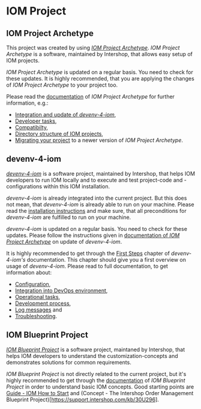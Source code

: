 # IOM Project

## IOM Project Archetype

This project was created by using [*IOM Project Archetype*](https://github.com/intershop/iom-project-archetype). *IOM Project Archetype*
is a software, maintained by Intershop, that allows easy setup of IOM projects.

*IOM Project Archetype* is updated on a regular basis. You need to check for these updates. It is highly recommended, that you are applying
the changes of *IOM Project Archetype* to your project too.

Please read the [documentation](https://github.com/intershop/iom-project-archetype/blob/main/README.md) of *IOM Project Archetype* for
further information, e.g.:

- [Integration and update of *devenv-4-iom*](https://github.com/intershop/iom-project-archetype/blob/main/README.md#integrate-devenv-4-iom),
- [Developer tasks](https://github.com/intershop/iom-project-archetype/blob/main/README.md#usage-typical-developer-tasks),
- [Compatibilty](https://github.com/intershop/iom-project-archetype/blob/main/README.md#version-compatibility),
- [Directory structure of IOM projects](https://github.com/intershop/iom-project-archetype/wiki/Directory-Structure-of-IOM-Projects),
- [Migrating your project](https://github.com/intershop/iom-project-archetype/wiki/Migration-Guide) to a newer version of *IOM Project Archetype*.

## devenv-4-iom

[*devenv-4-iom*](https://github.com/intershop/devenv-4-iom) is a software project, maintained by Intershop, that helps IOM developers to run
IOM locally and to execute and test project-code and -configurations within this IOM installation.

*devenv-4-iom* is already integrated into the current project. But this does not mean, that *devenv-4-iom* is already able to run on your
machine. Please read the [installation instructions](https://github.com/intershop/devenv-4-iom/blob/main/doc/00_installation.md) and make
sure, that all preconditions for *devenv-4-iom* are fulfilled to run on your machine.

*devenv-4-iom* is updated on a regular basis. You need to check for these updates. Please follow the instructions given in
[documentation of *IOM Project Archetype*](https://github.com/intershop/iom-project-archetype#integrate-devenv-4-iom) on update of *devenv-4-iom*.

It is highly recommended to get through the [First Steps](https://github.com/intershop/devenv-4-iom/blob/main/doc/01_first_steps.md) chapter of
*devenv-4-iom's* documentation. This chapter should give you a first overview on usage of *devenv-4-iom*. Please read to full documentation,
to get information about:

- [Configuration](https://github.com/intershop/devenv-4-iom/blob/main/doc/02_configuration.md),
- [Integration into DevOps environment](https://github.com/intershop/devenv-4-iom/blob/main/doc/03_devops_integration.md),
- [Operational tasks](https://github.com/intershop/devenv-4-iom/blob/main/doc/04_operations.md),
- [Development process](https://github.com/intershop/devenv-4-iom/blob/main/doc/05_development_process.md),
- [Log messages](https://github.com/intershop/devenv-4-iom/blob/main/doc/06_log_messages.md) and
- [Troubleshooting](https://github.com/intershop/devenv-4-iom/blob/main/doc/07_troubleshooting.md).

## IOM Blueprint Project

[*IOM Blueprint Project*](https://github.com/intershop/iom-blueprint-project) is a software project, maintaned by Intershop, that helps IOM developers
to understand the customization-concepts and demonstrates solutions for common requirements.

*IOM Blueprint Project* is not directly related to the current project, but it's highly recommended to get through the
[documentation](https://support.intershop.com/kb/30U296) of *IOM Blueprint Project* in order to understand basic IOM concepts.
Good starting points are [Guide - IOM How to Start](https://support.intershop.com/kb/30097C) and
(Concept - The Intershop Order Management Blueprint Project)[https://support.intershop.com/kb/30U296].

